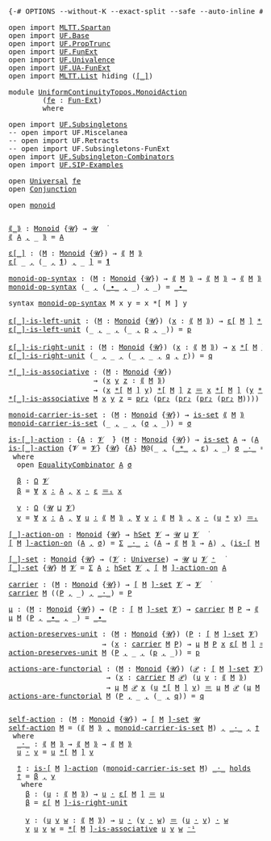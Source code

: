 <pre class="Agda">
<a id="10" class="Symbol">{-#</a> <a id="14" class="Keyword">OPTIONS</a> <a id="22" class="Pragma">--without-K</a> <a id="34" class="Pragma">--exact-split</a> <a id="48" class="Pragma">--safe</a> <a id="55" class="Pragma">--auto-inline</a> <a id="69" class="Symbol">#-}</a>

<a id="74" class="Keyword">open</a> <a id="79" class="Keyword">import</a> <a id="86" href="MLTT.Spartan.html" class="Module">MLTT.Spartan</a>
<a id="99" class="Keyword">open</a> <a id="104" class="Keyword">import</a> <a id="111" href="UF.Base.html" class="Module">UF.Base</a>
<a id="119" class="Keyword">open</a> <a id="124" class="Keyword">import</a> <a id="131" href="UF.PropTrunc.html" class="Module">UF.PropTrunc</a>
<a id="144" class="Keyword">open</a> <a id="149" class="Keyword">import</a> <a id="156" href="UF.FunExt.html" class="Module">UF.FunExt</a>
<a id="166" class="Keyword">open</a> <a id="171" class="Keyword">import</a> <a id="178" href="UF.Univalence.html" class="Module">UF.Univalence</a>
<a id="192" class="Keyword">open</a> <a id="197" class="Keyword">import</a> <a id="204" href="UF.UA-FunExt.html" class="Module">UF.UA-FunExt</a>
<a id="217" class="Keyword">open</a> <a id="222" class="Keyword">import</a> <a id="229" href="MLTT.List.html" class="Module">MLTT.List</a> <a id="239" class="Keyword">hiding</a> <a id="246" class="Symbol">(</a><a id="247" href="MLTT.List.html#669" class="Function Operator">[_]</a><a id="250" class="Symbol">)</a>

<a id="253" class="Keyword">module</a> <a id="260" href="UniformContinuityTopos.MonoidAction.html" class="Module">UniformContinuityTopos.MonoidAction</a>
        <a id="304" class="Symbol">(</a><a id="305" href="UniformContinuityTopos.MonoidAction.html#305" class="Bound">fe</a> <a id="308" class="Symbol">:</a> <a id="310" href="UF.FunExt.html#1036" class="Function">Fun-Ext</a><a id="317" class="Symbol">)</a>
        <a id="327" class="Keyword">where</a>

<a id="334" class="Keyword">open</a> <a id="339" class="Keyword">import</a> <a id="346" href="UF.Subsingletons.html" class="Module">UF.Subsingletons</a>
<a id="363" class="Comment">-- open import UF.Miscelanea</a>
<a id="392" class="Comment">-- open import UF.Retracts</a>
<a id="419" class="Comment">-- open import UF.Subsingletons-FunExt</a>
<a id="458" class="Keyword">open</a> <a id="463" class="Keyword">import</a> <a id="470" href="UF.Subsingleton-Combinators.html" class="Module">UF.Subsingleton-Combinators</a>
<a id="498" class="Keyword">open</a> <a id="503" class="Keyword">import</a> <a id="510" href="UF.SIP-Examples.html" class="Module">UF.SIP-Examples</a>

<a id="527" class="Keyword">open</a> <a id="532" href="UF.Subsingleton-Combinators.html#649" class="Module">Universal</a> <a id="542" href="UniformContinuityTopos.MonoidAction.html#305" class="Bound">fe</a>
<a id="545" class="Keyword">open</a> <a id="550" href="UF.Subsingleton-Combinators.html#422" class="Module">Conjunction</a>

<a id="563" class="Keyword">open</a> <a id="568" href="UF.SIP-Examples.html#4823" class="Module">monoid</a>

</pre>
<pre class="Agda">
<a id="⟪_⟫"></a><a id="590" href="UniformContinuityTopos.MonoidAction.html#590" class="Function Operator">⟪_⟫</a> <a id="594" class="Symbol">:</a> <a id="596" href="UF.SIP-Examples.html#5211" class="Function">Monoid</a> <a id="603" class="Symbol">{</a><a id="604" href="MLTT.Universes.html#279" class="Generalizable">𝓤</a><a id="605" class="Symbol">}</a> <a id="607" class="Symbol">→</a> <a id="609" href="MLTT.Universes.html#279" class="Generalizable">𝓤</a>  <a id="612" href="MLTT.Universes.html#422" class="Function Operator">̇</a>
<a id="614" href="UniformContinuityTopos.MonoidAction.html#590" class="Function Operator">⟪</a> <a id="616" href="UniformContinuityTopos.MonoidAction.html#616" class="Bound">A</a> <a id="618" href="MLTT.Sigma.html#423" class="InductiveConstructor Operator">,</a> <a id="620" class="Symbol">_</a> <a id="622" href="UniformContinuityTopos.MonoidAction.html#590" class="Function Operator">⟫</a> <a id="624" class="Symbol">=</a> <a id="626" href="UniformContinuityTopos.MonoidAction.html#616" class="Bound">A</a>

<a id="ε[_]"></a><a id="629" href="UniformContinuityTopos.MonoidAction.html#629" class="Function Operator">ε[_]</a> <a id="634" class="Symbol">:</a> <a id="636" class="Symbol">(</a><a id="637" href="UniformContinuityTopos.MonoidAction.html#637" class="Bound">M</a> <a id="639" class="Symbol">:</a> <a id="641" href="UF.SIP-Examples.html#5211" class="Function">Monoid</a> <a id="648" class="Symbol">{</a><a id="649" href="MLTT.Universes.html#279" class="Generalizable">𝓤</a><a id="650" class="Symbol">})</a> <a id="653" class="Symbol">→</a> <a id="655" href="UniformContinuityTopos.MonoidAction.html#590" class="Function Operator">⟪</a> <a id="657" href="UniformContinuityTopos.MonoidAction.html#637" class="Bound">M</a> <a id="659" href="UniformContinuityTopos.MonoidAction.html#590" class="Function Operator">⟫</a>
<a id="661" href="UniformContinuityTopos.MonoidAction.html#629" class="Function Operator">ε[</a> <a id="664" class="Symbol">_</a> <a id="666" href="MLTT.Sigma.html#423" class="InductiveConstructor Operator">,</a> <a id="668" class="Symbol">(_</a> <a id="671" href="MLTT.Sigma.html#423" class="InductiveConstructor Operator">,</a> <a id="673" href="UniformContinuityTopos.MonoidAction.html#673" class="Bound">𝟏</a><a id="674" class="Symbol">)</a> <a id="676" href="MLTT.Sigma.html#423" class="InductiveConstructor Operator">,</a> <a id="678" class="Symbol">_</a> <a id="680" href="UniformContinuityTopos.MonoidAction.html#629" class="Function Operator">]</a> <a id="682" class="Symbol">=</a> <a id="684" href="UniformContinuityTopos.MonoidAction.html#673" class="Bound">𝟏</a>

<a id="monoid-op-syntax"></a><a id="687" href="UniformContinuityTopos.MonoidAction.html#687" class="Function">monoid-op-syntax</a> <a id="704" class="Symbol">:</a> <a id="706" class="Symbol">(</a><a id="707" href="UniformContinuityTopos.MonoidAction.html#707" class="Bound">M</a> <a id="709" class="Symbol">:</a> <a id="711" href="UF.SIP-Examples.html#5211" class="Function">Monoid</a> <a id="718" class="Symbol">{</a><a id="719" href="MLTT.Universes.html#279" class="Generalizable">𝓤</a><a id="720" class="Symbol">})</a> <a id="723" class="Symbol">→</a> <a id="725" href="UniformContinuityTopos.MonoidAction.html#590" class="Function Operator">⟪</a> <a id="727" href="UniformContinuityTopos.MonoidAction.html#707" class="Bound">M</a> <a id="729" href="UniformContinuityTopos.MonoidAction.html#590" class="Function Operator">⟫</a> <a id="731" class="Symbol">→</a> <a id="733" href="UniformContinuityTopos.MonoidAction.html#590" class="Function Operator">⟪</a> <a id="735" href="UniformContinuityTopos.MonoidAction.html#707" class="Bound">M</a> <a id="737" href="UniformContinuityTopos.MonoidAction.html#590" class="Function Operator">⟫</a> <a id="739" class="Symbol">→</a> <a id="741" href="UniformContinuityTopos.MonoidAction.html#590" class="Function Operator">⟪</a> <a id="743" href="UniformContinuityTopos.MonoidAction.html#707" class="Bound">M</a> <a id="745" href="UniformContinuityTopos.MonoidAction.html#590" class="Function Operator">⟫</a>
<a id="747" href="UniformContinuityTopos.MonoidAction.html#687" class="Function">monoid-op-syntax</a> <a id="764" class="Symbol">(_</a> <a id="767" href="MLTT.Sigma.html#423" class="InductiveConstructor Operator">,</a> <a id="769" class="Symbol">(</a><a id="770" href="UniformContinuityTopos.MonoidAction.html#770" class="Bound Operator">_∙_</a> <a id="774" href="MLTT.Sigma.html#423" class="InductiveConstructor Operator">,</a> <a id="776" class="Symbol">_)</a> <a id="779" href="MLTT.Sigma.html#423" class="InductiveConstructor Operator">,</a> <a id="781" class="Symbol">_)</a> <a id="784" class="Symbol">=</a> <a id="786" href="UniformContinuityTopos.MonoidAction.html#770" class="Bound Operator">_∙_</a>

<a id="791" class="Keyword">syntax</a> <a id="798" href="UniformContinuityTopos.MonoidAction.html#687" class="Function">monoid-op-syntax</a> <a id="815" class="Bound">M</a> <a id="817" class="Bound">x</a> <a id="819" class="Bound">y</a> <a id="821" class="Symbol">=</a> <a id="823" class="Bound">x</a> <a id="825" class="Function">*[</a> <a id="828" class="Bound">M</a> <a id="830" class="Function">]</a> <a id="832" class="Bound">y</a>

<a id="ε[_]-is-left-unit"></a><a id="835" href="UniformContinuityTopos.MonoidAction.html#835" class="Function Operator">ε[_]-is-left-unit</a> <a id="853" class="Symbol">:</a> <a id="855" class="Symbol">(</a><a id="856" href="UniformContinuityTopos.MonoidAction.html#856" class="Bound">M</a> <a id="858" class="Symbol">:</a> <a id="860" href="UF.SIP-Examples.html#5211" class="Function">Monoid</a> <a id="867" class="Symbol">{</a><a id="868" href="MLTT.Universes.html#279" class="Generalizable">𝓤</a><a id="869" class="Symbol">})</a> <a id="872" class="Symbol">(</a><a id="873" href="UniformContinuityTopos.MonoidAction.html#873" class="Bound">x</a> <a id="875" class="Symbol">:</a> <a id="877" href="UniformContinuityTopos.MonoidAction.html#590" class="Function Operator">⟪</a> <a id="879" href="UniformContinuityTopos.MonoidAction.html#856" class="Bound">M</a> <a id="881" href="UniformContinuityTopos.MonoidAction.html#590" class="Function Operator">⟫</a><a id="882" class="Symbol">)</a> <a id="884" class="Symbol">→</a> <a id="886" href="UniformContinuityTopos.MonoidAction.html#629" class="Function Operator">ε[</a> <a id="889" href="UniformContinuityTopos.MonoidAction.html#856" class="Bound">M</a> <a id="891" href="UniformContinuityTopos.MonoidAction.html#629" class="Function Operator">]</a> <a id="893" href="UniformContinuityTopos.MonoidAction.html#687" class="Function">*[</a> <a id="896" href="UniformContinuityTopos.MonoidAction.html#856" class="Bound">M</a> <a id="898" href="UniformContinuityTopos.MonoidAction.html#687" class="Function">]</a> <a id="900" href="UniformContinuityTopos.MonoidAction.html#873" class="Bound">x</a> <a id="902" href="MLTT.Id.html#221" class="Datatype Operator">＝</a> <a id="904" href="UniformContinuityTopos.MonoidAction.html#873" class="Bound">x</a>
<a id="906" href="UniformContinuityTopos.MonoidAction.html#835" class="Function Operator">ε[_]-is-left-unit</a> <a id="924" class="Symbol">(_</a> <a id="927" href="MLTT.Sigma.html#423" class="InductiveConstructor Operator">,</a> <a id="929" class="Symbol">_</a> <a id="931" href="MLTT.Sigma.html#423" class="InductiveConstructor Operator">,</a> <a id="933" class="Symbol">(_</a> <a id="936" href="MLTT.Sigma.html#423" class="InductiveConstructor Operator">,</a> <a id="938" href="UniformContinuityTopos.MonoidAction.html#938" class="Bound">p</a> <a id="940" href="MLTT.Sigma.html#423" class="InductiveConstructor Operator">,</a> <a id="942" class="Symbol">_))</a> <a id="946" class="Symbol">=</a> <a id="948" href="UniformContinuityTopos.MonoidAction.html#938" class="Bound">p</a>

<a id="ε[_]-is-right-unit"></a><a id="951" href="UniformContinuityTopos.MonoidAction.html#951" class="Function Operator">ε[_]-is-right-unit</a> <a id="970" class="Symbol">:</a> <a id="972" class="Symbol">(</a><a id="973" href="UniformContinuityTopos.MonoidAction.html#973" class="Bound">M</a> <a id="975" class="Symbol">:</a> <a id="977" href="UF.SIP-Examples.html#5211" class="Function">Monoid</a> <a id="984" class="Symbol">{</a><a id="985" href="MLTT.Universes.html#279" class="Generalizable">𝓤</a><a id="986" class="Symbol">})</a> <a id="989" class="Symbol">(</a><a id="990" href="UniformContinuityTopos.MonoidAction.html#990" class="Bound">x</a> <a id="992" class="Symbol">:</a> <a id="994" href="UniformContinuityTopos.MonoidAction.html#590" class="Function Operator">⟪</a> <a id="996" href="UniformContinuityTopos.MonoidAction.html#973" class="Bound">M</a> <a id="998" href="UniformContinuityTopos.MonoidAction.html#590" class="Function Operator">⟫</a><a id="999" class="Symbol">)</a> <a id="1001" class="Symbol">→</a> <a id="1003" href="UniformContinuityTopos.MonoidAction.html#990" class="Bound">x</a> <a id="1005" href="UniformContinuityTopos.MonoidAction.html#687" class="Function">*[</a> <a id="1008" href="UniformContinuityTopos.MonoidAction.html#973" class="Bound">M</a> <a id="1010" href="UniformContinuityTopos.MonoidAction.html#687" class="Function">]</a> <a id="1012" href="UniformContinuityTopos.MonoidAction.html#629" class="Function Operator">ε[</a> <a id="1015" href="UniformContinuityTopos.MonoidAction.html#973" class="Bound">M</a> <a id="1017" href="UniformContinuityTopos.MonoidAction.html#629" class="Function Operator">]</a> <a id="1019" href="MLTT.Id.html#221" class="Datatype Operator">＝</a> <a id="1021" href="UniformContinuityTopos.MonoidAction.html#990" class="Bound">x</a>
<a id="1023" href="UniformContinuityTopos.MonoidAction.html#951" class="Function Operator">ε[_]-is-right-unit</a> <a id="1042" class="Symbol">(_</a> <a id="1045" href="MLTT.Sigma.html#423" class="InductiveConstructor Operator">,</a> <a id="1047" class="Symbol">_</a> <a id="1049" href="MLTT.Sigma.html#423" class="InductiveConstructor Operator">,</a> <a id="1051" class="Symbol">(_</a> <a id="1054" href="MLTT.Sigma.html#423" class="InductiveConstructor Operator">,</a> <a id="1056" class="Symbol">_</a> <a id="1058" href="MLTT.Sigma.html#423" class="InductiveConstructor Operator">,</a> <a id="1060" href="UniformContinuityTopos.MonoidAction.html#1060" class="Bound">q</a> <a id="1062" href="MLTT.Sigma.html#423" class="InductiveConstructor Operator">,</a> <a id="1064" href="UniformContinuityTopos.MonoidAction.html#1064" class="Bound">r</a><a id="1065" class="Symbol">))</a> <a id="1068" class="Symbol">=</a> <a id="1070" href="UniformContinuityTopos.MonoidAction.html#1060" class="Bound">q</a>

<a id="*[_]-is-associative"></a><a id="1073" href="UniformContinuityTopos.MonoidAction.html#1073" class="Function Operator">*[_]-is-associative</a> <a id="1093" class="Symbol">:</a> <a id="1095" class="Symbol">(</a><a id="1096" href="UniformContinuityTopos.MonoidAction.html#1096" class="Bound">M</a> <a id="1098" class="Symbol">:</a> <a id="1100" href="UF.SIP-Examples.html#5211" class="Function">Monoid</a> <a id="1107" class="Symbol">{</a><a id="1108" href="MLTT.Universes.html#279" class="Generalizable">𝓤</a><a id="1109" class="Symbol">})</a>
                    <a id="1132" class="Symbol">→</a> <a id="1134" class="Symbol">(</a><a id="1135" href="UniformContinuityTopos.MonoidAction.html#1135" class="Bound">x</a> <a id="1137" href="UniformContinuityTopos.MonoidAction.html#1137" class="Bound">y</a> <a id="1139" href="UniformContinuityTopos.MonoidAction.html#1139" class="Bound">z</a> <a id="1141" class="Symbol">:</a> <a id="1143" href="UniformContinuityTopos.MonoidAction.html#590" class="Function Operator">⟪</a> <a id="1145" href="UniformContinuityTopos.MonoidAction.html#1096" class="Bound">M</a> <a id="1147" href="UniformContinuityTopos.MonoidAction.html#590" class="Function Operator">⟫</a><a id="1148" class="Symbol">)</a>
                    <a id="1170" class="Symbol">→</a> <a id="1172" class="Symbol">(</a><a id="1173" href="UniformContinuityTopos.MonoidAction.html#1135" class="Bound">x</a> <a id="1175" href="UniformContinuityTopos.MonoidAction.html#687" class="Function">*[</a> <a id="1178" href="UniformContinuityTopos.MonoidAction.html#1096" class="Bound">M</a> <a id="1180" href="UniformContinuityTopos.MonoidAction.html#687" class="Function">]</a> <a id="1182" href="UniformContinuityTopos.MonoidAction.html#1137" class="Bound">y</a><a id="1183" class="Symbol">)</a> <a id="1185" href="UniformContinuityTopos.MonoidAction.html#687" class="Function">*[</a> <a id="1188" href="UniformContinuityTopos.MonoidAction.html#1096" class="Bound">M</a> <a id="1190" href="UniformContinuityTopos.MonoidAction.html#687" class="Function">]</a> <a id="1192" href="UniformContinuityTopos.MonoidAction.html#1139" class="Bound">z</a> <a id="1194" href="MLTT.Id.html#221" class="Datatype Operator">＝</a> <a id="1196" href="UniformContinuityTopos.MonoidAction.html#1135" class="Bound">x</a> <a id="1198" href="UniformContinuityTopos.MonoidAction.html#687" class="Function">*[</a> <a id="1201" href="UniformContinuityTopos.MonoidAction.html#1096" class="Bound">M</a> <a id="1203" href="UniformContinuityTopos.MonoidAction.html#687" class="Function">]</a> <a id="1205" class="Symbol">(</a><a id="1206" href="UniformContinuityTopos.MonoidAction.html#1137" class="Bound">y</a> <a id="1208" href="UniformContinuityTopos.MonoidAction.html#687" class="Function">*[</a> <a id="1211" href="UniformContinuityTopos.MonoidAction.html#1096" class="Bound">M</a> <a id="1213" href="UniformContinuityTopos.MonoidAction.html#687" class="Function">]</a> <a id="1215" href="UniformContinuityTopos.MonoidAction.html#1139" class="Bound">z</a><a id="1216" class="Symbol">)</a>
<a id="1218" href="UniformContinuityTopos.MonoidAction.html#1073" class="Function Operator">*[_]-is-associative</a> <a id="1238" href="UniformContinuityTopos.MonoidAction.html#1238" class="Bound">M</a> <a id="1240" href="UniformContinuityTopos.MonoidAction.html#1240" class="Bound">x</a> <a id="1242" href="UniformContinuityTopos.MonoidAction.html#1242" class="Bound">y</a> <a id="1244" href="UniformContinuityTopos.MonoidAction.html#1244" class="Bound">z</a> <a id="1246" class="Symbol">=</a> <a id="1248" href="MLTT.Sigma-Type.html#238" class="Field">pr₂</a> <a id="1252" class="Symbol">(</a><a id="1253" href="MLTT.Sigma-Type.html#238" class="Field">pr₂</a> <a id="1257" class="Symbol">(</a><a id="1258" href="MLTT.Sigma-Type.html#238" class="Field">pr₂</a> <a id="1262" class="Symbol">(</a><a id="1263" href="MLTT.Sigma-Type.html#238" class="Field">pr₂</a> <a id="1267" class="Symbol">(</a><a id="1268" href="MLTT.Sigma-Type.html#238" class="Field">pr₂</a> <a id="1272" href="UniformContinuityTopos.MonoidAction.html#1238" class="Bound">M</a><a id="1273" class="Symbol">))))</a> <a id="1278" href="UniformContinuityTopos.MonoidAction.html#1240" class="Bound">x</a> <a id="1280" href="UniformContinuityTopos.MonoidAction.html#1242" class="Bound">y</a> <a id="1282" href="UniformContinuityTopos.MonoidAction.html#1244" class="Bound">z</a>

<a id="monoid-carrier-is-set"></a><a id="1285" href="UniformContinuityTopos.MonoidAction.html#1285" class="Function">monoid-carrier-is-set</a> <a id="1307" class="Symbol">:</a> <a id="1309" class="Symbol">(</a><a id="1310" href="UniformContinuityTopos.MonoidAction.html#1310" class="Bound">M</a> <a id="1312" class="Symbol">:</a> <a id="1314" href="UF.SIP-Examples.html#5211" class="Function">Monoid</a> <a id="1321" class="Symbol">{</a><a id="1322" href="MLTT.Universes.html#279" class="Generalizable">𝓤</a><a id="1323" class="Symbol">})</a> <a id="1326" class="Symbol">→</a> <a id="1328" href="UF.Subsingletons.html#3000" class="Function">is-set</a> <a id="1335" href="UniformContinuityTopos.MonoidAction.html#590" class="Function Operator">⟪</a> <a id="1337" href="UniformContinuityTopos.MonoidAction.html#1310" class="Bound">M</a> <a id="1339" href="UniformContinuityTopos.MonoidAction.html#590" class="Function Operator">⟫</a>
<a id="1341" href="UniformContinuityTopos.MonoidAction.html#1285" class="Function">monoid-carrier-is-set</a> <a id="1363" class="Symbol">(_</a> <a id="1366" href="MLTT.Sigma.html#423" class="InductiveConstructor Operator">,</a> <a id="1368" class="Symbol">_</a> <a id="1370" href="MLTT.Sigma.html#423" class="InductiveConstructor Operator">,</a> <a id="1372" class="Symbol">(</a><a id="1373" href="UniformContinuityTopos.MonoidAction.html#1373" class="Bound">σ</a> <a id="1375" href="MLTT.Sigma.html#423" class="InductiveConstructor Operator">,</a> <a id="1377" class="Symbol">_))</a> <a id="1381" class="Symbol">=</a> <a id="1383" href="UniformContinuityTopos.MonoidAction.html#1373" class="Bound">σ</a>

<a id="is-[_]-action"></a><a id="1386" href="UniformContinuityTopos.MonoidAction.html#1386" class="Function Operator">is-[_]-action</a> <a id="1400" class="Symbol">:</a> <a id="1402" class="Symbol">{</a><a id="1403" href="UniformContinuityTopos.MonoidAction.html#1403" class="Bound">A</a> <a id="1405" class="Symbol">:</a> <a id="1407" href="MLTT.Universes.html#281" class="Generalizable">𝓥</a>  <a id="1410" href="MLTT.Universes.html#422" class="Function Operator">̇</a><a id="1411" class="Symbol">}</a> <a id="1413" class="Symbol">(</a><a id="1414" href="UniformContinuityTopos.MonoidAction.html#1414" class="Bound">M</a> <a id="1416" class="Symbol">:</a> <a id="1418" href="UF.SIP-Examples.html#5211" class="Function">Monoid</a> <a id="1425" class="Symbol">{</a><a id="1426" href="MLTT.Universes.html#279" class="Generalizable">𝓤</a><a id="1427" class="Symbol">})</a> <a id="1430" class="Symbol">→</a> <a id="1432" href="UF.Subsingletons.html#3000" class="Function">is-set</a> <a id="1439" href="UniformContinuityTopos.MonoidAction.html#1403" class="Bound">A</a> <a id="1441" class="Symbol">→</a> <a id="1443" class="Symbol">(</a><a id="1444" href="UniformContinuityTopos.MonoidAction.html#1403" class="Bound">A</a> <a id="1446" class="Symbol">→</a> <a id="1448" href="UniformContinuityTopos.MonoidAction.html#590" class="Function Operator">⟪</a> <a id="1450" href="UniformContinuityTopos.MonoidAction.html#1414" class="Bound">M</a> <a id="1452" href="UniformContinuityTopos.MonoidAction.html#590" class="Function Operator">⟫</a> <a id="1454" class="Symbol">→</a> <a id="1456" href="UniformContinuityTopos.MonoidAction.html#1403" class="Bound">A</a><a id="1457" class="Symbol">)</a> <a id="1459" class="Symbol">→</a> <a id="1461" href="UF.Subsingletons.html#18673" class="Function">Ω</a> <a id="1463" class="Symbol">(</a><a id="1464" href="MLTT.Universes.html#281" class="Generalizable">𝓥</a> <a id="1466" href="Agda.Primitive.html#810" class="Primitive Operator">⊔</a> <a id="1468" href="MLTT.Universes.html#279" class="Generalizable">𝓤</a><a id="1469" class="Symbol">)</a>
<a id="1471" href="UniformContinuityTopos.MonoidAction.html#1386" class="Function Operator">is-[_]-action</a> <a id="1485" class="Symbol">{</a><a id="1486" class="Argument">𝓥</a> <a id="1488" class="Symbol">=</a> <a id="1490" href="UniformContinuityTopos.MonoidAction.html#1490" class="Bound">𝓥</a><a id="1491" class="Symbol">}</a> <a id="1493" class="Symbol">{</a><a id="1494" href="UniformContinuityTopos.MonoidAction.html#1494" class="Bound">𝓤</a><a id="1495" class="Symbol">}</a> <a id="1497" class="Symbol">{</a><a id="1498" href="UniformContinuityTopos.MonoidAction.html#1498" class="Bound">A</a><a id="1499" class="Symbol">}</a> <a id="1501" href="UniformContinuityTopos.MonoidAction.html#1501" class="Bound">M</a><a id="1502" class="Symbol">@(_</a> <a id="1506" href="MLTT.Sigma.html#423" class="InductiveConstructor Operator">,</a> <a id="1508" class="Symbol">(</a><a id="1509" href="UniformContinuityTopos.MonoidAction.html#1509" class="Bound Operator">_*_</a> <a id="1513" href="MLTT.Sigma.html#423" class="InductiveConstructor Operator">,</a> <a id="1515" href="UniformContinuityTopos.MonoidAction.html#1515" class="Bound">ε</a><a id="1516" class="Symbol">)</a> <a id="1518" href="MLTT.Sigma.html#423" class="InductiveConstructor Operator">,</a> <a id="1520" class="Symbol">_)</a> <a id="1523" href="UniformContinuityTopos.MonoidAction.html#1523" class="Bound">σ</a> <a id="1525" href="UniformContinuityTopos.MonoidAction.html#1525" class="Bound Operator">_·_</a> <a id="1529" class="Symbol">=</a> <a id="1531" href="UniformContinuityTopos.MonoidAction.html#1577" class="Function">β</a> <a id="1533" href="UF.Subsingleton-Combinators.html#442" class="Function Operator">∧</a> <a id="1535" href="UniformContinuityTopos.MonoidAction.html#1615" class="Function">γ</a>
 <a id="1538" class="Keyword">where</a>
  <a id="1546" class="Keyword">open</a> <a id="1551" href="UF.Subsingleton-Combinators.html#3587" class="Module">EqualityCombinator</a> <a id="1570" href="UniformContinuityTopos.MonoidAction.html#1498" class="Bound">A</a> <a id="1572" href="UniformContinuityTopos.MonoidAction.html#1523" class="Bound">σ</a>

  <a id="1577" href="UniformContinuityTopos.MonoidAction.html#1577" class="Function">β</a> <a id="1579" class="Symbol">:</a> <a id="1581" href="UF.Subsingletons.html#18673" class="Function">Ω</a> <a id="1583" href="UniformContinuityTopos.MonoidAction.html#1490" class="Bound">𝓥</a>
  <a id="1587" href="UniformContinuityTopos.MonoidAction.html#1577" class="Function">β</a> <a id="1589" class="Symbol">=</a> <a id="1591" href="UF.Subsingleton-Combinators.html#682" class="Function">Ɐ</a> <a id="1593" href="UniformContinuityTopos.MonoidAction.html#1593" class="Bound">x</a> <a id="1595" href="UF.Subsingleton-Combinators.html#682" class="Function">∶</a> <a id="1597" href="UniformContinuityTopos.MonoidAction.html#1498" class="Bound">A</a> <a id="1599" href="UF.Subsingleton-Combinators.html#682" class="Function">,</a> <a id="1601" href="UniformContinuityTopos.MonoidAction.html#1593" class="Bound">x</a> <a id="1603" href="UniformContinuityTopos.MonoidAction.html#1525" class="Bound Operator">·</a> <a id="1605" href="UniformContinuityTopos.MonoidAction.html#1515" class="Bound">ε</a> <a id="1607" href="UF.Subsingleton-Combinators.html#3656" class="Function Operator">＝ₛ</a> <a id="1610" href="UniformContinuityTopos.MonoidAction.html#1593" class="Bound">x</a>

  <a id="1615" href="UniformContinuityTopos.MonoidAction.html#1615" class="Function">γ</a> <a id="1617" class="Symbol">:</a> <a id="1619" href="UF.Subsingletons.html#18673" class="Function">Ω</a> <a id="1621" class="Symbol">(</a><a id="1622" href="UniformContinuityTopos.MonoidAction.html#1494" class="Bound">𝓤</a> <a id="1624" href="Agda.Primitive.html#810" class="Primitive Operator">⊔</a> <a id="1626" href="UniformContinuityTopos.MonoidAction.html#1490" class="Bound">𝓥</a><a id="1627" class="Symbol">)</a>
  <a id="1631" href="UniformContinuityTopos.MonoidAction.html#1615" class="Function">γ</a> <a id="1633" class="Symbol">=</a> <a id="1635" href="UF.Subsingleton-Combinators.html#682" class="Function">Ɐ</a> <a id="1637" href="UniformContinuityTopos.MonoidAction.html#1637" class="Bound">x</a> <a id="1639" href="UF.Subsingleton-Combinators.html#682" class="Function">∶</a> <a id="1641" href="UniformContinuityTopos.MonoidAction.html#1498" class="Bound">A</a> <a id="1643" href="UF.Subsingleton-Combinators.html#682" class="Function">,</a> <a id="1645" href="UF.Subsingleton-Combinators.html#682" class="Function">Ɐ</a> <a id="1647" href="UniformContinuityTopos.MonoidAction.html#1647" class="Bound">u</a> <a id="1649" href="UF.Subsingleton-Combinators.html#682" class="Function">∶</a> <a id="1651" href="UniformContinuityTopos.MonoidAction.html#590" class="Function Operator">⟪</a> <a id="1653" href="UniformContinuityTopos.MonoidAction.html#1501" class="Bound">M</a> <a id="1655" href="UniformContinuityTopos.MonoidAction.html#590" class="Function Operator">⟫</a> <a id="1657" href="UF.Subsingleton-Combinators.html#682" class="Function">,</a> <a id="1659" href="UF.Subsingleton-Combinators.html#682" class="Function">Ɐ</a> <a id="1661" href="UniformContinuityTopos.MonoidAction.html#1661" class="Bound">v</a> <a id="1663" href="UF.Subsingleton-Combinators.html#682" class="Function">∶</a> <a id="1665" href="UniformContinuityTopos.MonoidAction.html#590" class="Function Operator">⟪</a> <a id="1667" href="UniformContinuityTopos.MonoidAction.html#1501" class="Bound">M</a> <a id="1669" href="UniformContinuityTopos.MonoidAction.html#590" class="Function Operator">⟫</a> <a id="1671" href="UF.Subsingleton-Combinators.html#682" class="Function">,</a> <a id="1673" href="UniformContinuityTopos.MonoidAction.html#1637" class="Bound">x</a> <a id="1675" href="UniformContinuityTopos.MonoidAction.html#1525" class="Bound Operator">·</a> <a id="1677" class="Symbol">(</a><a id="1678" href="UniformContinuityTopos.MonoidAction.html#1647" class="Bound">u</a> <a id="1680" href="UniformContinuityTopos.MonoidAction.html#1509" class="Bound Operator">*</a> <a id="1682" href="UniformContinuityTopos.MonoidAction.html#1661" class="Bound">v</a><a id="1683" class="Symbol">)</a> <a id="1685" href="UF.Subsingleton-Combinators.html#3656" class="Function Operator">＝ₛ</a> <a id="1688" class="Symbol">(</a><a id="1689" href="UniformContinuityTopos.MonoidAction.html#1637" class="Bound">x</a> <a id="1691" href="UniformContinuityTopos.MonoidAction.html#1525" class="Bound Operator">·</a> <a id="1693" href="UniformContinuityTopos.MonoidAction.html#1647" class="Bound">u</a><a id="1694" class="Symbol">)</a> <a id="1696" href="UniformContinuityTopos.MonoidAction.html#1525" class="Bound Operator">·</a> <a id="1698" href="UniformContinuityTopos.MonoidAction.html#1661" class="Bound">v</a>

<a id="[_]-action-on"></a><a id="1701" href="UniformContinuityTopos.MonoidAction.html#1701" class="Function Operator">[_]-action-on</a> <a id="1715" class="Symbol">:</a> <a id="1717" href="UF.SIP-Examples.html#5211" class="Function">Monoid</a> <a id="1724" class="Symbol">{</a><a id="1725" href="MLTT.Universes.html#279" class="Generalizable">𝓤</a><a id="1726" class="Symbol">}</a> <a id="1728" class="Symbol">→</a> <a id="1730" href="UF.Subsingletons.html#3057" class="Function">hSet</a> <a id="1735" href="MLTT.Universes.html#281" class="Generalizable">𝓥</a> <a id="1737" class="Symbol">→</a> <a id="1739" href="MLTT.Universes.html#279" class="Generalizable">𝓤</a> <a id="1741" href="Agda.Primitive.html#810" class="Primitive Operator">⊔</a> <a id="1743" href="MLTT.Universes.html#281" class="Generalizable">𝓥</a>  <a id="1746" href="MLTT.Universes.html#422" class="Function Operator">̇</a>
<a id="1748" href="UniformContinuityTopos.MonoidAction.html#1701" class="Function Operator">[</a> <a id="1750" href="UniformContinuityTopos.MonoidAction.html#1750" class="Bound">M</a> <a id="1752" href="UniformContinuityTopos.MonoidAction.html#1701" class="Function Operator">]-action-on</a> <a id="1764" class="Symbol">(</a><a id="1765" href="UniformContinuityTopos.MonoidAction.html#1765" class="Bound">A</a> <a id="1767" href="MLTT.Sigma.html#423" class="InductiveConstructor Operator">,</a> <a id="1769" href="UniformContinuityTopos.MonoidAction.html#1769" class="Bound">σ</a><a id="1770" class="Symbol">)</a> <a id="1772" class="Symbol">=</a> <a id="1774" href="MLTT.Sigma.html#451" class="Function">Σ</a> <a id="1776" href="UniformContinuityTopos.MonoidAction.html#1776" class="Bound Operator">_·_</a> <a id="1780" href="MLTT.Sigma.html#451" class="Function">꞉</a> <a id="1782" class="Symbol">(</a><a id="1783" href="UniformContinuityTopos.MonoidAction.html#1765" class="Bound">A</a> <a id="1785" class="Symbol">→</a> <a id="1787" href="UniformContinuityTopos.MonoidAction.html#590" class="Function Operator">⟪</a> <a id="1789" href="UniformContinuityTopos.MonoidAction.html#1750" class="Bound">M</a> <a id="1791" href="UniformContinuityTopos.MonoidAction.html#590" class="Function Operator">⟫</a> <a id="1793" class="Symbol">→</a> <a id="1795" href="UniformContinuityTopos.MonoidAction.html#1765" class="Bound">A</a><a id="1796" class="Symbol">)</a> <a id="1798" href="MLTT.Sigma.html#451" class="Function">,</a> <a id="1800" class="Symbol">(</a><a id="1801" href="UniformContinuityTopos.MonoidAction.html#1386" class="Function Operator">is-[</a> <a id="1806" href="UniformContinuityTopos.MonoidAction.html#1750" class="Bound">M</a> <a id="1808" href="UniformContinuityTopos.MonoidAction.html#1386" class="Function Operator">]-action</a> <a id="1817" href="UniformContinuityTopos.MonoidAction.html#1769" class="Bound">σ</a> <a id="1819" href="UniformContinuityTopos.MonoidAction.html#1776" class="Bound Operator">_·_</a> <a id="1823" href="UF.Subsingletons.html#18729" class="Function Operator">holds</a><a id="1828" class="Symbol">)</a>

<a id="[_]-set"></a><a id="1831" href="UniformContinuityTopos.MonoidAction.html#1831" class="Function Operator">[_]-set</a> <a id="1839" class="Symbol">:</a> <a id="1841" href="UF.SIP-Examples.html#5211" class="Function">Monoid</a> <a id="1848" class="Symbol">{</a><a id="1849" href="MLTT.Universes.html#279" class="Generalizable">𝓤</a><a id="1850" class="Symbol">}</a> <a id="1852" class="Symbol">→</a> <a id="1854" class="Symbol">(</a><a id="1855" href="UniformContinuityTopos.MonoidAction.html#1855" class="Bound">𝓥</a> <a id="1857" class="Symbol">:</a> <a id="1859" href="Agda.Primitive.html#597" class="Postulate">Universe</a><a id="1867" class="Symbol">)</a> <a id="1869" class="Symbol">→</a> <a id="1871" href="MLTT.Universes.html#279" class="Generalizable">𝓤</a> <a id="1873" href="Agda.Primitive.html#810" class="Primitive Operator">⊔</a> <a id="1875" href="UniformContinuityTopos.MonoidAction.html#1855" class="Bound">𝓥</a> <a id="1877" href="Agda.Primitive.html#780" class="Primitive Operator">⁺</a>  <a id="1880" href="MLTT.Universes.html#422" class="Function Operator">̇</a>
<a id="1882" href="UniformContinuityTopos.MonoidAction.html#1831" class="Function Operator">[_]-set</a> <a id="1890" class="Symbol">{</a><a id="1891" href="UniformContinuityTopos.MonoidAction.html#1891" class="Bound">𝓤</a><a id="1892" class="Symbol">}</a> <a id="1894" href="UniformContinuityTopos.MonoidAction.html#1894" class="Bound">M</a> <a id="1896" href="UniformContinuityTopos.MonoidAction.html#1896" class="Bound">𝓥</a> <a id="1898" class="Symbol">=</a> <a id="1900" href="MLTT.Sigma.html#451" class="Function">Σ</a> <a id="1902" href="UniformContinuityTopos.MonoidAction.html#1902" class="Bound">A</a> <a id="1904" href="MLTT.Sigma.html#451" class="Function">꞉</a> <a id="1906" href="UF.Subsingletons.html#3057" class="Function">hSet</a> <a id="1911" href="UniformContinuityTopos.MonoidAction.html#1896" class="Bound">𝓥</a> <a id="1913" href="MLTT.Sigma.html#451" class="Function">,</a> <a id="1915" href="UniformContinuityTopos.MonoidAction.html#1701" class="Function Operator">[</a> <a id="1917" href="UniformContinuityTopos.MonoidAction.html#1894" class="Bound">M</a> <a id="1919" href="UniformContinuityTopos.MonoidAction.html#1701" class="Function Operator">]-action-on</a> <a id="1931" href="UniformContinuityTopos.MonoidAction.html#1902" class="Bound">A</a>

<a id="carrier"></a><a id="1934" href="UniformContinuityTopos.MonoidAction.html#1934" class="Function">carrier</a> <a id="1942" class="Symbol">:</a> <a id="1944" class="Symbol">(</a><a id="1945" href="UniformContinuityTopos.MonoidAction.html#1945" class="Bound">M</a> <a id="1947" class="Symbol">:</a> <a id="1949" href="UF.SIP-Examples.html#5211" class="Function">Monoid</a> <a id="1956" class="Symbol">{</a><a id="1957" href="MLTT.Universes.html#279" class="Generalizable">𝓤</a><a id="1958" class="Symbol">})</a> <a id="1961" class="Symbol">→</a> <a id="1963" href="UniformContinuityTopos.MonoidAction.html#1831" class="Function Operator">[</a> <a id="1965" href="UniformContinuityTopos.MonoidAction.html#1945" class="Bound">M</a> <a id="1967" href="UniformContinuityTopos.MonoidAction.html#1831" class="Function Operator">]-set</a> <a id="1973" href="MLTT.Universes.html#281" class="Generalizable">𝓥</a> <a id="1975" class="Symbol">→</a> <a id="1977" href="MLTT.Universes.html#281" class="Generalizable">𝓥</a>  <a id="1980" href="MLTT.Universes.html#422" class="Function Operator">̇</a>
<a id="1982" href="UniformContinuityTopos.MonoidAction.html#1934" class="Function">carrier</a> <a id="1990" href="UniformContinuityTopos.MonoidAction.html#1990" class="Bound">M</a> <a id="1992" class="Symbol">((</a><a id="1994" href="UniformContinuityTopos.MonoidAction.html#1994" class="Bound">P</a> <a id="1996" href="MLTT.Sigma.html#423" class="InductiveConstructor Operator">,</a> <a id="1998" class="Symbol">_)</a> <a id="2001" href="MLTT.Sigma.html#423" class="InductiveConstructor Operator">,</a> <a id="2003" href="UniformContinuityTopos.MonoidAction.html#2003" class="Bound Operator">_·_</a><a id="2006" class="Symbol">)</a> <a id="2008" class="Symbol">=</a> <a id="2010" href="UniformContinuityTopos.MonoidAction.html#1994" class="Bound">P</a>

<a id="μ"></a><a id="2013" href="UniformContinuityTopos.MonoidAction.html#2013" class="Function">μ</a> <a id="2015" class="Symbol">:</a> <a id="2017" class="Symbol">(</a><a id="2018" href="UniformContinuityTopos.MonoidAction.html#2018" class="Bound">M</a> <a id="2020" class="Symbol">:</a> <a id="2022" href="UF.SIP-Examples.html#5211" class="Function">Monoid</a> <a id="2029" class="Symbol">{</a><a id="2030" href="MLTT.Universes.html#279" class="Generalizable">𝓤</a><a id="2031" class="Symbol">})</a> <a id="2034" class="Symbol">→</a> <a id="2036" class="Symbol">(</a><a id="2037" href="UniformContinuityTopos.MonoidAction.html#2037" class="Bound">P</a> <a id="2039" class="Symbol">:</a> <a id="2041" href="UniformContinuityTopos.MonoidAction.html#1831" class="Function Operator">[</a> <a id="2043" href="UniformContinuityTopos.MonoidAction.html#2018" class="Bound">M</a> <a id="2045" href="UniformContinuityTopos.MonoidAction.html#1831" class="Function Operator">]-set</a> <a id="2051" href="MLTT.Universes.html#281" class="Generalizable">𝓥</a><a id="2052" class="Symbol">)</a> <a id="2054" class="Symbol">→</a> <a id="2056" href="UniformContinuityTopos.MonoidAction.html#1934" class="Function">carrier</a> <a id="2064" href="UniformContinuityTopos.MonoidAction.html#2018" class="Bound">M</a> <a id="2066" href="UniformContinuityTopos.MonoidAction.html#2037" class="Bound">P</a> <a id="2068" class="Symbol">→</a> <a id="2070" href="UniformContinuityTopos.MonoidAction.html#590" class="Function Operator">⟪</a> <a id="2072" href="UniformContinuityTopos.MonoidAction.html#2018" class="Bound">M</a> <a id="2074" href="UniformContinuityTopos.MonoidAction.html#590" class="Function Operator">⟫</a> <a id="2076" class="Symbol">→</a> <a id="2078" href="UniformContinuityTopos.MonoidAction.html#1934" class="Function">carrier</a> <a id="2086" href="UniformContinuityTopos.MonoidAction.html#2018" class="Bound">M</a> <a id="2088" href="UniformContinuityTopos.MonoidAction.html#2037" class="Bound">P</a>
<a id="2090" href="UniformContinuityTopos.MonoidAction.html#2013" class="Function">μ</a> <a id="2092" href="UniformContinuityTopos.MonoidAction.html#2092" class="Bound">M</a> <a id="2094" class="Symbol">(</a><a id="2095" href="UniformContinuityTopos.MonoidAction.html#2095" class="Bound">P</a> <a id="2097" href="MLTT.Sigma.html#423" class="InductiveConstructor Operator">,</a> <a id="2099" href="UniformContinuityTopos.MonoidAction.html#2099" class="Bound Operator">_∙_</a> <a id="2103" href="MLTT.Sigma.html#423" class="InductiveConstructor Operator">,</a> <a id="2105" class="Symbol">_)</a> <a id="2108" class="Symbol">=</a> <a id="2110" href="UniformContinuityTopos.MonoidAction.html#2099" class="Bound Operator">_∙_</a>

<a id="action-preserves-unit"></a><a id="2115" href="UniformContinuityTopos.MonoidAction.html#2115" class="Function">action-preserves-unit</a> <a id="2137" class="Symbol">:</a> <a id="2139" class="Symbol">(</a><a id="2140" href="UniformContinuityTopos.MonoidAction.html#2140" class="Bound">M</a> <a id="2142" class="Symbol">:</a> <a id="2144" href="UF.SIP-Examples.html#5211" class="Function">Monoid</a> <a id="2151" class="Symbol">{</a><a id="2152" href="MLTT.Universes.html#279" class="Generalizable">𝓤</a><a id="2153" class="Symbol">})</a> <a id="2156" class="Symbol">(</a><a id="2157" href="UniformContinuityTopos.MonoidAction.html#2157" class="Bound">P</a> <a id="2159" class="Symbol">:</a> <a id="2161" href="UniformContinuityTopos.MonoidAction.html#1831" class="Function Operator">[</a> <a id="2163" href="UniformContinuityTopos.MonoidAction.html#2140" class="Bound">M</a> <a id="2165" href="UniformContinuityTopos.MonoidAction.html#1831" class="Function Operator">]-set</a> <a id="2171" href="MLTT.Universes.html#281" class="Generalizable">𝓥</a><a id="2172" class="Symbol">)</a>
                      <a id="2196" class="Symbol">→</a> <a id="2198" class="Symbol">(</a><a id="2199" href="UniformContinuityTopos.MonoidAction.html#2199" class="Bound">x</a> <a id="2201" class="Symbol">:</a> <a id="2203" href="UniformContinuityTopos.MonoidAction.html#1934" class="Function">carrier</a> <a id="2211" href="UniformContinuityTopos.MonoidAction.html#2140" class="Bound">M</a> <a id="2213" href="UniformContinuityTopos.MonoidAction.html#2157" class="Bound">P</a><a id="2214" class="Symbol">)</a> <a id="2216" class="Symbol">→</a> <a id="2218" href="UniformContinuityTopos.MonoidAction.html#2013" class="Function">μ</a> <a id="2220" href="UniformContinuityTopos.MonoidAction.html#2140" class="Bound">M</a> <a id="2222" href="UniformContinuityTopos.MonoidAction.html#2157" class="Bound">P</a> <a id="2224" href="UniformContinuityTopos.MonoidAction.html#2199" class="Bound">x</a> <a id="2226" href="UniformContinuityTopos.MonoidAction.html#629" class="Function Operator">ε[</a> <a id="2229" href="UniformContinuityTopos.MonoidAction.html#2140" class="Bound">M</a> <a id="2231" href="UniformContinuityTopos.MonoidAction.html#629" class="Function Operator">]</a> <a id="2233" href="MLTT.Id.html#221" class="Datatype Operator">＝</a> <a id="2235" href="UniformContinuityTopos.MonoidAction.html#2199" class="Bound">x</a>
<a id="2237" href="UniformContinuityTopos.MonoidAction.html#2115" class="Function">action-preserves-unit</a> <a id="2259" href="UniformContinuityTopos.MonoidAction.html#2259" class="Bound">M</a> <a id="2261" class="Symbol">(</a><a id="2262" href="UniformContinuityTopos.MonoidAction.html#2262" class="Bound">P</a> <a id="2264" href="MLTT.Sigma.html#423" class="InductiveConstructor Operator">,</a> <a id="2266" class="Symbol">_</a> <a id="2268" href="MLTT.Sigma.html#423" class="InductiveConstructor Operator">,</a> <a id="2270" class="Symbol">(</a><a id="2271" href="UniformContinuityTopos.MonoidAction.html#2271" class="Bound">p</a> <a id="2273" href="MLTT.Sigma.html#423" class="InductiveConstructor Operator">,</a> <a id="2275" class="Symbol">_))</a> <a id="2279" class="Symbol">=</a> <a id="2281" href="UniformContinuityTopos.MonoidAction.html#2271" class="Bound">p</a>

<a id="actions-are-functorial"></a><a id="2284" href="UniformContinuityTopos.MonoidAction.html#2284" class="Function">actions-are-functorial</a> <a id="2307" class="Symbol">:</a> <a id="2309" class="Symbol">(</a><a id="2310" href="UniformContinuityTopos.MonoidAction.html#2310" class="Bound">M</a> <a id="2312" class="Symbol">:</a> <a id="2314" href="UF.SIP-Examples.html#5211" class="Function">Monoid</a> <a id="2321" class="Symbol">{</a><a id="2322" href="MLTT.Universes.html#279" class="Generalizable">𝓤</a><a id="2323" class="Symbol">})</a> <a id="2326" class="Symbol">(</a><a id="2327" href="UniformContinuityTopos.MonoidAction.html#2327" class="Bound">𝒫</a> <a id="2329" class="Symbol">:</a> <a id="2331" href="UniformContinuityTopos.MonoidAction.html#1831" class="Function Operator">[</a> <a id="2333" href="UniformContinuityTopos.MonoidAction.html#2310" class="Bound">M</a> <a id="2335" href="UniformContinuityTopos.MonoidAction.html#1831" class="Function Operator">]-set</a> <a id="2341" href="MLTT.Universes.html#281" class="Generalizable">𝓥</a><a id="2342" class="Symbol">)</a>
                       <a id="2367" class="Symbol">→</a> <a id="2369" class="Symbol">(</a><a id="2370" href="UniformContinuityTopos.MonoidAction.html#2370" class="Bound">x</a> <a id="2372" class="Symbol">:</a> <a id="2374" href="UniformContinuityTopos.MonoidAction.html#1934" class="Function">carrier</a> <a id="2382" href="UniformContinuityTopos.MonoidAction.html#2310" class="Bound">M</a> <a id="2384" href="UniformContinuityTopos.MonoidAction.html#2327" class="Bound">𝒫</a><a id="2385" class="Symbol">)</a> <a id="2387" class="Symbol">(</a><a id="2388" href="UniformContinuityTopos.MonoidAction.html#2388" class="Bound">u</a> <a id="2390" href="UniformContinuityTopos.MonoidAction.html#2390" class="Bound">v</a> <a id="2392" class="Symbol">:</a> <a id="2394" href="UniformContinuityTopos.MonoidAction.html#590" class="Function Operator">⟪</a> <a id="2396" href="UniformContinuityTopos.MonoidAction.html#2310" class="Bound">M</a> <a id="2398" href="UniformContinuityTopos.MonoidAction.html#590" class="Function Operator">⟫</a><a id="2399" class="Symbol">)</a>
                       <a id="2424" class="Symbol">→</a> <a id="2426" href="UniformContinuityTopos.MonoidAction.html#2013" class="Function">μ</a> <a id="2428" href="UniformContinuityTopos.MonoidAction.html#2310" class="Bound">M</a> <a id="2430" href="UniformContinuityTopos.MonoidAction.html#2327" class="Bound">𝒫</a> <a id="2432" href="UniformContinuityTopos.MonoidAction.html#2370" class="Bound">x</a> <a id="2434" class="Symbol">(</a><a id="2435" href="UniformContinuityTopos.MonoidAction.html#2388" class="Bound">u</a> <a id="2437" href="UniformContinuityTopos.MonoidAction.html#687" class="Function">*[</a> <a id="2440" href="UniformContinuityTopos.MonoidAction.html#2310" class="Bound">M</a> <a id="2442" href="UniformContinuityTopos.MonoidAction.html#687" class="Function">]</a> <a id="2444" href="UniformContinuityTopos.MonoidAction.html#2390" class="Bound">v</a><a id="2445" class="Symbol">)</a> <a id="2447" href="MLTT.Id.html#221" class="Datatype Operator">＝</a> <a id="2449" href="UniformContinuityTopos.MonoidAction.html#2013" class="Function">μ</a> <a id="2451" href="UniformContinuityTopos.MonoidAction.html#2310" class="Bound">M</a> <a id="2453" href="UniformContinuityTopos.MonoidAction.html#2327" class="Bound">𝒫</a> <a id="2455" class="Symbol">(</a><a id="2456" href="UniformContinuityTopos.MonoidAction.html#2013" class="Function">μ</a> <a id="2458" href="UniformContinuityTopos.MonoidAction.html#2310" class="Bound">M</a> <a id="2460" href="UniformContinuityTopos.MonoidAction.html#2327" class="Bound">𝒫</a> <a id="2462" href="UniformContinuityTopos.MonoidAction.html#2370" class="Bound">x</a> <a id="2464" href="UniformContinuityTopos.MonoidAction.html#2388" class="Bound">u</a><a id="2465" class="Symbol">)</a> <a id="2467" href="UniformContinuityTopos.MonoidAction.html#2390" class="Bound">v</a>
<a id="2469" href="UniformContinuityTopos.MonoidAction.html#2284" class="Function">actions-are-functorial</a> <a id="2492" href="UniformContinuityTopos.MonoidAction.html#2492" class="Bound">M</a> <a id="2494" class="Symbol">(</a><a id="2495" href="UniformContinuityTopos.MonoidAction.html#2495" class="Bound">P</a> <a id="2497" href="MLTT.Sigma.html#423" class="InductiveConstructor Operator">,</a> <a id="2499" class="Symbol">_</a> <a id="2501" href="MLTT.Sigma.html#423" class="InductiveConstructor Operator">,</a> <a id="2503" class="Symbol">(_</a> <a id="2506" href="MLTT.Sigma.html#423" class="InductiveConstructor Operator">,</a> <a id="2508" href="UniformContinuityTopos.MonoidAction.html#2508" class="Bound">q</a><a id="2509" class="Symbol">))</a> <a id="2512" class="Symbol">=</a> <a id="2514" href="UniformContinuityTopos.MonoidAction.html#2508" class="Bound">q</a>

</pre>
<pre class="Agda">
<a id="self-action"></a><a id="2531" href="UniformContinuityTopos.MonoidAction.html#2531" class="Function">self-action</a> <a id="2543" class="Symbol">:</a> <a id="2545" class="Symbol">(</a><a id="2546" href="UniformContinuityTopos.MonoidAction.html#2546" class="Bound">M</a> <a id="2548" class="Symbol">:</a> <a id="2550" href="UF.SIP-Examples.html#5211" class="Function">Monoid</a> <a id="2557" class="Symbol">{</a><a id="2558" href="MLTT.Universes.html#279" class="Generalizable">𝓤</a><a id="2559" class="Symbol">})</a> <a id="2562" class="Symbol">→</a> <a id="2564" href="UniformContinuityTopos.MonoidAction.html#1831" class="Function Operator">[</a> <a id="2566" href="UniformContinuityTopos.MonoidAction.html#2546" class="Bound">M</a> <a id="2568" href="UniformContinuityTopos.MonoidAction.html#1831" class="Function Operator">]-set</a> <a id="2574" href="MLTT.Universes.html#279" class="Generalizable">𝓤</a>
<a id="2576" href="UniformContinuityTopos.MonoidAction.html#2531" class="Function">self-action</a> <a id="2588" href="UniformContinuityTopos.MonoidAction.html#2588" class="Bound">M</a> <a id="2590" class="Symbol">=</a> <a id="2592" class="Symbol">(</a><a id="2593" href="UniformContinuityTopos.MonoidAction.html#590" class="Function Operator">⟪</a> <a id="2595" href="UniformContinuityTopos.MonoidAction.html#2588" class="Bound">M</a> <a id="2597" href="UniformContinuityTopos.MonoidAction.html#590" class="Function Operator">⟫</a> <a id="2599" href="MLTT.Sigma.html#423" class="InductiveConstructor Operator">,</a> <a id="2601" href="UniformContinuityTopos.MonoidAction.html#1285" class="Function">monoid-carrier-is-set</a> <a id="2623" href="UniformContinuityTopos.MonoidAction.html#2588" class="Bound">M</a><a id="2624" class="Symbol">)</a> <a id="2626" href="MLTT.Sigma.html#423" class="InductiveConstructor Operator">,</a> <a id="2628" href="UniformContinuityTopos.MonoidAction.html#2645" class="Function Operator">_·_</a> <a id="2632" href="MLTT.Sigma.html#423" class="InductiveConstructor Operator">,</a> <a id="2634" href="UniformContinuityTopos.MonoidAction.html#2697" class="Function">†</a>
 <a id="2637" class="Keyword">where</a>
  <a id="2645" href="UniformContinuityTopos.MonoidAction.html#2645" class="Function Operator">_·_</a> <a id="2649" class="Symbol">:</a> <a id="2651" href="UniformContinuityTopos.MonoidAction.html#590" class="Function Operator">⟪</a> <a id="2653" href="UniformContinuityTopos.MonoidAction.html#2588" class="Bound">M</a> <a id="2655" href="UniformContinuityTopos.MonoidAction.html#590" class="Function Operator">⟫</a> <a id="2657" class="Symbol">→</a> <a id="2659" href="UniformContinuityTopos.MonoidAction.html#590" class="Function Operator">⟪</a> <a id="2661" href="UniformContinuityTopos.MonoidAction.html#2588" class="Bound">M</a> <a id="2663" href="UniformContinuityTopos.MonoidAction.html#590" class="Function Operator">⟫</a> <a id="2665" class="Symbol">→</a> <a id="2667" href="UniformContinuityTopos.MonoidAction.html#590" class="Function Operator">⟪</a> <a id="2669" href="UniformContinuityTopos.MonoidAction.html#2588" class="Bound">M</a> <a id="2671" href="UniformContinuityTopos.MonoidAction.html#590" class="Function Operator">⟫</a>
  <a id="2675" href="UniformContinuityTopos.MonoidAction.html#2675" class="Bound">u</a> <a id="2677" href="UniformContinuityTopos.MonoidAction.html#2645" class="Function Operator">·</a> <a id="2679" href="UniformContinuityTopos.MonoidAction.html#2679" class="Bound">v</a> <a id="2681" class="Symbol">=</a> <a id="2683" href="UniformContinuityTopos.MonoidAction.html#2675" class="Bound">u</a> <a id="2685" href="UniformContinuityTopos.MonoidAction.html#687" class="Function">*[</a> <a id="2688" href="UniformContinuityTopos.MonoidAction.html#2588" class="Bound">M</a> <a id="2690" href="UniformContinuityTopos.MonoidAction.html#687" class="Function">]</a> <a id="2692" href="UniformContinuityTopos.MonoidAction.html#2679" class="Bound">v</a>

  <a id="2697" href="UniformContinuityTopos.MonoidAction.html#2697" class="Function">†</a> <a id="2699" class="Symbol">:</a> <a id="2701" href="UniformContinuityTopos.MonoidAction.html#1386" class="Function Operator">is-[</a> <a id="2706" href="UniformContinuityTopos.MonoidAction.html#2588" class="Bound">M</a> <a id="2708" href="UniformContinuityTopos.MonoidAction.html#1386" class="Function Operator">]-action</a> <a id="2717" class="Symbol">(</a><a id="2718" href="UniformContinuityTopos.MonoidAction.html#1285" class="Function">monoid-carrier-is-set</a> <a id="2740" href="UniformContinuityTopos.MonoidAction.html#2588" class="Bound">M</a><a id="2741" class="Symbol">)</a> <a id="2743" href="UniformContinuityTopos.MonoidAction.html#2645" class="Function Operator">_·_</a> <a id="2747" href="UF.Subsingletons.html#18729" class="Function Operator">holds</a>
  <a id="2755" href="UniformContinuityTopos.MonoidAction.html#2697" class="Function">†</a> <a id="2757" class="Symbol">=</a> <a id="2759" href="UniformContinuityTopos.MonoidAction.html#2778" class="Function">β</a> <a id="2761" href="MLTT.Sigma.html#423" class="InductiveConstructor Operator">,</a> <a id="2763" href="UniformContinuityTopos.MonoidAction.html#2845" class="Function">γ</a>
   <a id="2768" class="Keyword">where</a>
    <a id="2778" href="UniformContinuityTopos.MonoidAction.html#2778" class="Function">β</a> <a id="2780" class="Symbol">:</a> <a id="2782" class="Symbol">(</a><a id="2783" href="UniformContinuityTopos.MonoidAction.html#2783" class="Bound">u</a> <a id="2785" class="Symbol">:</a> <a id="2787" href="UniformContinuityTopos.MonoidAction.html#590" class="Function Operator">⟪</a> <a id="2789" href="UniformContinuityTopos.MonoidAction.html#2588" class="Bound">M</a> <a id="2791" href="UniformContinuityTopos.MonoidAction.html#590" class="Function Operator">⟫</a><a id="2792" class="Symbol">)</a> <a id="2794" class="Symbol">→</a> <a id="2796" href="UniformContinuityTopos.MonoidAction.html#2783" class="Bound">u</a> <a id="2798" href="UniformContinuityTopos.MonoidAction.html#2645" class="Function Operator">·</a> <a id="2800" href="UniformContinuityTopos.MonoidAction.html#629" class="Function Operator">ε[</a> <a id="2803" href="UniformContinuityTopos.MonoidAction.html#2588" class="Bound">M</a> <a id="2805" href="UniformContinuityTopos.MonoidAction.html#629" class="Function Operator">]</a> <a id="2807" href="MLTT.Id.html#221" class="Datatype Operator">＝</a> <a id="2809" href="UniformContinuityTopos.MonoidAction.html#2783" class="Bound">u</a>
    <a id="2815" href="UniformContinuityTopos.MonoidAction.html#2778" class="Function">β</a> <a id="2817" class="Symbol">=</a> <a id="2819" href="UniformContinuityTopos.MonoidAction.html#951" class="Function Operator">ε[</a> <a id="2822" href="UniformContinuityTopos.MonoidAction.html#2588" class="Bound">M</a> <a id="2824" href="UniformContinuityTopos.MonoidAction.html#951" class="Function Operator">]-is-right-unit</a>

    <a id="2845" href="UniformContinuityTopos.MonoidAction.html#2845" class="Function">γ</a> <a id="2847" class="Symbol">:</a> <a id="2849" class="Symbol">(</a><a id="2850" href="UniformContinuityTopos.MonoidAction.html#2850" class="Bound">u</a> <a id="2852" href="UniformContinuityTopos.MonoidAction.html#2852" class="Bound">v</a> <a id="2854" href="UniformContinuityTopos.MonoidAction.html#2854" class="Bound">w</a> <a id="2856" class="Symbol">:</a> <a id="2858" href="UniformContinuityTopos.MonoidAction.html#590" class="Function Operator">⟪</a> <a id="2860" href="UniformContinuityTopos.MonoidAction.html#2588" class="Bound">M</a> <a id="2862" href="UniformContinuityTopos.MonoidAction.html#590" class="Function Operator">⟫</a><a id="2863" class="Symbol">)</a> <a id="2865" class="Symbol">→</a> <a id="2867" href="UniformContinuityTopos.MonoidAction.html#2850" class="Bound">u</a> <a id="2869" href="UniformContinuityTopos.MonoidAction.html#2645" class="Function Operator">·</a> <a id="2871" class="Symbol">(</a><a id="2872" href="UniformContinuityTopos.MonoidAction.html#2852" class="Bound">v</a> <a id="2874" href="UniformContinuityTopos.MonoidAction.html#2645" class="Function Operator">·</a> <a id="2876" href="UniformContinuityTopos.MonoidAction.html#2854" class="Bound">w</a><a id="2877" class="Symbol">)</a> <a id="2879" href="MLTT.Id.html#221" class="Datatype Operator">＝</a> <a id="2881" class="Symbol">(</a><a id="2882" href="UniformContinuityTopos.MonoidAction.html#2850" class="Bound">u</a> <a id="2884" href="UniformContinuityTopos.MonoidAction.html#2645" class="Function Operator">·</a> <a id="2886" href="UniformContinuityTopos.MonoidAction.html#2852" class="Bound">v</a><a id="2887" class="Symbol">)</a> <a id="2889" href="UniformContinuityTopos.MonoidAction.html#2645" class="Function Operator">·</a> <a id="2891" href="UniformContinuityTopos.MonoidAction.html#2854" class="Bound">w</a>
    <a id="2897" href="UniformContinuityTopos.MonoidAction.html#2845" class="Function">γ</a> <a id="2899" href="UniformContinuityTopos.MonoidAction.html#2899" class="Bound">u</a> <a id="2901" href="UniformContinuityTopos.MonoidAction.html#2901" class="Bound">v</a> <a id="2903" href="UniformContinuityTopos.MonoidAction.html#2903" class="Bound">w</a> <a id="2905" class="Symbol">=</a> <a id="2907" href="UniformContinuityTopos.MonoidAction.html#1073" class="Function Operator">*[</a> <a id="2910" href="UniformContinuityTopos.MonoidAction.html#2588" class="Bound">M</a> <a id="2912" href="UniformContinuityTopos.MonoidAction.html#1073" class="Function Operator">]-is-associative</a> <a id="2929" href="UniformContinuityTopos.MonoidAction.html#2899" class="Bound">u</a> <a id="2931" href="UniformContinuityTopos.MonoidAction.html#2901" class="Bound">v</a> <a id="2933" href="UniformContinuityTopos.MonoidAction.html#2903" class="Bound">w</a> <a id="2935" href="MLTT.Id.html#1283" class="Function Operator">⁻¹</a>

</pre>